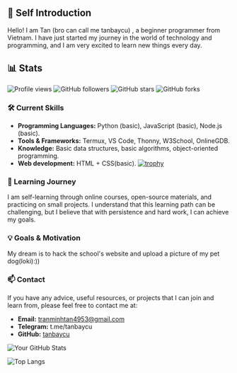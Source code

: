 ## 👋 Self Introduction

Hello! I am Tan (bro can call me tanbaycu) , a beginner programmer from Vietnam. I have just started my journey in the world of technology and programming, and I am very excited to learn new things every day.


## 📊 Stats
![Profile views](https://komarev.com/ghpvc/?username=tanbaycu)
![GitHub followers](https://img.shields.io/github/followers/tanbaycu?style=social)
![GitHub stars](https://img.shields.io/github/stars/tanbaycu/tanbaycu.github.io?style=social)
![GitHub forks](https://img.shields.io/github/forks/tanbaycu/tanbaycu.github.io?style=social)




### 🛠️ Current Skills

- **Programming Languages:** Python (basic), JavaScript (basic), Node.js (basic).
- **Tools & Frameworks:** Termux, VS Code, Thonny, W3School, OnlineGDB.
- **Knowledge:** Basic data structures, basic algorithms, object-oriented programming.
- **Web development:** HTML + CSS(basic).
[![trophy](https://github-profile-trophy.vercel.app/?username=tanbaycu)](https://github.com/ryo-ma/github-profile-trophy)
### 🌱 Learning Journey

I am self-learning through online courses, open-source materials, and practicing on small projects. I understand that this learning path can be challenging, but I believe that with persistence and hard work, I can achieve my goals.

### 💡 Goals & Motivation

My dream is to hack the school's website and upload a picture of my pet dog(loki):))

### 📫 Contact

If you have any advice, useful resources, or projects that I can join and learn from, please feel free to contact me at:

- **Email:** tranminhtan4953@gmail.com
- **Telegram:** t.me/tanbaycu
- **GitHub:** [tanbaycu](https://github.com/tanbaycu)

![Your GitHub Stats](https://github-readme-stats.vercel.app/api?username=tanbaycu&show_icons=true&hide_title=true&count_private=true&hide_border=true&theme=radical)


![Top Langs](https://github-readme-stats.vercel.app/api/top-langs/?username=tanbaycu&layout=compact)


